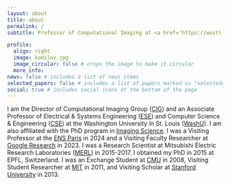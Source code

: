 ```yaml
---
layout: about
title: about
permalink: /
subtitle: Professor of Computational Imaging at <a href='https://wustl.edu/'>WashU</a>.

profile:
  align: right
  image: kamilov.jpg
  image_circular: false # crops the image to make it circular
  more_info:
news: false # includes a list of news items
selected_papers: false # includes a list of papers marked as "selected={true}"
social: true # includes social icons at the bottom of the page
---
```


I am the Director of Computational Imaging Group ([CIG](https://cigroup.wustl.edu/)) and an Associate Professor of Electrical & Systems Engineering ([ESE](https://ese.wustl.edu)) and Computer Science & Engineering ([CSE](https://cse.wustl.edu)) at the Washington University in St. Louis ([WashU](https://wustl.edu)). I am also affiliated with the PhD program in [Imaging Science](https://engineering.wustl.edu/academics/programs/imaging-science). I was a Visiting Professor at the [ENS Paris](https://www.ens.psl.eu/en) in 2024 and a Visiting Faculty Researcher at [Google Research](https://research.google/) in 2023. I was a Research Scientist at Mitsubishi Electric Research Laboratories ([MERL](https://www.merl.com/)) in 2015-2017. I obtained my PhD in 2015 at EPFL, Switzerland. I was
an Exchange Student at [CMU](https://www.cmu.edu/) in 2008, Visiting Student Researcher at [MIT](https://web.mit.edu/) in 2011, and Visiting Scholar at [Stanford University](https://www.stanford.edu/) in 2013.

